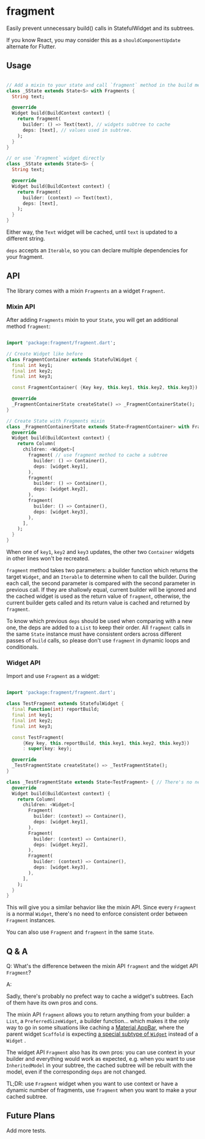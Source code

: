 # fragment

Easily prevent unnecessary build() calls in StatefulWidget and its subtrees.

If you know React, you may consider this as a `shouldComponentUpdate` alternate for Flutter.

## Usage

```dart

// Add a mixin to your state and call `fragment` method in the build method of your state
class _SState extends State<S> with Fragments {
  String text;

  @override
  Widget build(BuildContext context) {
    return fragment(
      builder: () => Text(text), // widgets subtree to cache
      deps: [text], // values used in subtree. 
    );
  }
}

// or use `Fragment` widget directly
class _SState extends State<S> {
  String text;

  @override
  Widget build(BuildContext context) {
    return Fragment(
      builder: (context) => Text(text),
      deps: [text],
    );
  }
}

```

Either way, the `Text` widget will be cached, until `text` is updated to a different string.

`deps` accepts an `Iterable`, so you can declare multiple dependencies for your fragment.

## API

The library comes with a mixin `Fragments` an a widget `Fragment`.

### Mixin API

After adding `Fragments` mixin to your `State`, you will get an additional method `fragment`: 

```dart

import 'package:fragment/fragment.dart';

// Create Widget like before 
class FragmentContainer extends StatefulWidget {
  final int key1;
  final int key2;
  final int key3;

  const FragmentContainer( {Key key, this.key1, this.key2, this.key3}) : super(key: key);

  @override
  _FragmentContainerState createState() => _FragmentContainerState();
}

// Create State with Fragments mixin
class _FragmentContainerState extends State<FragmentContainer> with Fragments {
  @override
  Widget build(BuildContext context) {
    return Column(
      children: <Widget>[
        fragment( // use fragment method to cache a subtree
          builder: () => Container(),
          deps: [widget.key1],
        ), 
        fragment(
          builder: () => Container(),
          deps: [widget.key2],
        ), 
        fragment(
          builder: () => Container(), 
          deps: [widget.key3],
        ),
      ],
    );
  }
}

```

When one of `key1`, `key2` and `key3` updates, the other two `Container` widgets in other lines won't be recreated.

`fragment` method takes two parameters: a builder function which returns the target `Widget`, and an `Iterable` to determine when to call the builder. During each call, the second parameter is compared with the second parameter in previous call. If they are shallowly equal, current builder will be ignored and the cached widget is used as the return value of `fragment`, otherwise, the current builder gets called and its return value is cached and returned by `fragment`.

To know which previous `deps` should be used when comparing with a new one, the deps are added to a `List` to keep their order. All `fragment` calls in the same `State` instance must have consistent orders across different passes of `build` calls, so please don't use `fragment` in dynamic loops and conditionals.

### Widget API

Import and use `Fragment` as a widget:

```dart

import 'package:fragment/fragment.dart';

class TestFragment extends StatefulWidget {
  final Function(int) reportBuild;
  final int key1;
  final int key2;
  final int key3;

  const TestFragment(
      {Key key, this.reportBuild, this.key1, this.key2, this.key3})
      : super(key: key);

  @override
  _TestFragmentState createState() => _TestFragmentState();
}

class _TestFragmentState extends State<TestFragment> { // There's no need to add mixin
  @override
  Widget build(BuildContext context) {
    return Column(
      children: <Widget>[
        Fragment(
          builder: (context) => Container(),
          deps: [widget.key1],
        ),
        Fragment(
          builder: (context) => Container(),
          deps: [widget.key2],
        ),
        Fragment(
          builder: (context) => Container(),
          deps: [widget.key3],
        ),
      ],
    );
  }
}
```

This will give you a similar behavior like the mixin API. Since every `Fragment` is a normal `Widget`, there's no need to enforce consistent order between `Fragment` instances.

You can also use `Fragment` and `fragment` in the same `State`.

## Q & A

Q: 
What's the difference between the mixin API `fragment` and the widget API `Fragment`?

A:

Sadly, there's probably no prefect way to cache a widget's subtrees. Each of them have its own pros and cons.

The mixin API `fragment` allows you to return anything from your builder: a `List`, a `PreferredSizeWidget`, a builder function... which makes it the only way to go in some situations like caching a [Material AppBar](https://docs.flutter.io/flutter/material/AppBar-class.html), where the parent widget `Scaffold` is expecting [a special subtype of `Widget`](https://docs.flutter.io/flutter/material/Scaffold/appBar.html) instead of a `Widget` .

The widget API `Fragment` also has its own pros: you can use context in your builder and everything would work as expected, e.g. when you want to use `InheritedModel` in your subtree, the cached subtree will be rebuilt with the model, even if the corresponding `deps` are not changed.

TL;DR: use `Fragment` widget when you want to use context or have a dynamic number of fragments, use `fragment` when you want to make a your cached subtree.

## Future Plans

Add more tests.